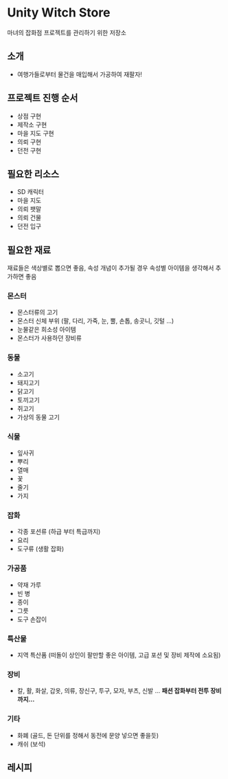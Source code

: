 # Unity Witch Store
마녀의 잡화점 프로젝트를 관리하기 위한 저장소

## 소개
- 여행가들로부터 물건을 매입해서 가공하여 재팔자!

## 프로젝트 진행 순서

- 상점 구현
- 제작소 구현
- 마을 지도 구현
- 의뢰 구현
- 던전 구현

## 필요한 리소스

- SD 캐릭터
- 마을 지도
- 의뢰 팻말
- 의뢰 건물
- 던전 입구

## 필요한 재료

재료들은 색상별로 뽑으면 좋음, 속성 개념이 추가될 경우 속성별 아이템을 생각해서 추가하면 좋음

 ### 몬스터

- 몬스터류의 고기
- 몬스터 신체 부위 (팔, 다리, 가죽, 눈, 뿔, 손톱, 송곳니, 깃털 ...)
- 눈물같은 희소성 아이템
- 몬스터가 사용하던 장비류

### 동물

- 소고기
- 돼지고기
- 닭고기
- 토끼고기
- 쥐고기
- 가상의 동물 고기

### 식물

- 잎사귀
- 뿌리
- 열매
- 꽃
- 줄기
- 가지

### 잡화

- 각종 포션류 (하급 부터 특급까지)
- 요리
- 도구류 (생활 잡화)

### 가공품

- 약재 가루
- 빈 병
- 종이
- 그릇
- 도구 손잡이

### 특산물

- 지역 특산품 (떠돌이 상인이 팔만할 좋은 아이템, 고급 포션 및 장비 제작에 소요됨)

### 장비

- 칼, 활, 화살, 갑옷, 의류, 장신구, 투구, 모자, 부츠, 신발 ... <b>패션 잡화부터 전투 장비까지...</b>

### 기타

- 화폐 (골드, 돈 단위를 정해서 동전에 문양 넣으면 좋을듯)
- 캐쉬 (보석)



## 레시피

